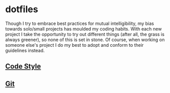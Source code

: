 # dotfiles

Though I try to embrace best practices for mutual intelligibility, my bias towards solo/small projects has moulded my coding habits. With each new project I take the opportunity to try out different things (after all, the grass is always greener), so none of this is set in stone. Of course, when working on someone else's project I do my best to adopt and conform to their guidelines instead.

## [Code Style](Editor/)

## [Git](git.md)
